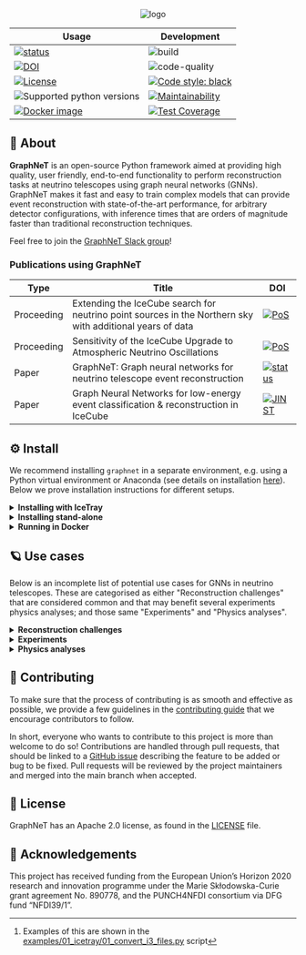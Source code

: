 <center>

![logo](./assets/identity/graphnet-logo-and-wordmark.png)

| Usage                                                                                                                                                              | Development |
|--------------------------------------------------------------------------------------------------------------------------------------------------------------------| --- |
| [![status](https://joss.theoj.org/papers/eecab02fb1ecd174a5273750c1ea0baf/status.svg)](https://joss.theoj.org/papers/eecab02fb1ecd174a5273750c1ea0baf)             | ![build](https://github.com/graphnet-team/graphnet/actions/workflows/build.yml/badge.svg) |
| [![DOI](https://zenodo.org/badge/DOI/10.5281/zenodo.6720188.svg)](https://doi.org/10.5281/zenodo.6720188)                                                          | ![code-quality](https://github.com/graphnet-team/graphnet/actions/workflows/code-quality.yml/badge.svg) |
| [![License](https://img.shields.io/badge/License-Apache%202.0-blue.svg)](https://opensource.org/licenses/Apache-2.0)                                               | [![Code style: black](https://img.shields.io/badge/code%20style-black-000000.svg)](https://github.com/psf/black) |
| ![Supported python versions](https://img.shields.io/badge/python-3.8%20%7C%203.9%20%7C%203.10%20%7C%203.11-blue)                                                   | [![Maintainability](https://api.codeclimate.com/v1/badges/b273a774112e32643162/maintainability)](https://codeclimate.com/github/graphnet-team/graphnet/maintainability) |
| [![Docker image](https://img.shields.io/docker/v/asogaard/graphnet?color=blue&logo=docker&sort=semver)](https://hub.docker.com/repository/docker/asogaard/graphnet) | [![Test Coverage](https://api.codeclimate.com/v1/badges/b273a774112e32643162/test_coverage)](https://codeclimate.com/github/graphnet-team/graphnet/test_coverage) |

</center>

## :rocket: About

**GraphNeT** is an open-source Python framework aimed at providing high quality, user friendly, end-to-end functionality to perform reconstruction tasks at neutrino telescopes using graph neural networks (GNNs). GraphNeT makes it fast and easy to train complex models that can provide event reconstruction with state-of-the-art performance, for arbitrary detector configurations, with inference times that are orders of magnitude faster than traditional reconstruction techniques.

Feel free to join the [GraphNeT Slack group](https://join.slack.com/t/graphnet-team/signup)!

### Publications using GraphNeT

| Type | Title | DOI |
| --- | --- | --- |
| Proceeding | Extending the IceCube search for neutrino point sources in the Northern sky with additional years of data | [![PoS](https://img.shields.io/badge/PoS-ICRC2023.1060-blue)]([https://doi.org/10.1088/1748-0221/17/11/P11003]([https://pos.sissa.it/444/1036/pdf](https://pos.sissa.it/444/1060/pdf))) |
| Proceeding | Sensitivity of the IceCube Upgrade to Atmospheric Neutrino Oscillations | [![PoS](https://img.shields.io/badge/PoS-ICRC2023.1036-blue)]([https://doi.org/10.1088/1748-0221/17/11/P11003](https://pos.sissa.it/444/1036/pdf)) |
| Paper | GraphNeT: Graph neural networks for neutrino telescope event reconstruction | [![status](https://joss.theoj.org/papers/eecab02fb1ecd174a5273750c1ea0baf/status.svg)](https://joss.theoj.org/papers/eecab02fb1ecd174a5273750c1ea0baf) |
| Paper | Graph Neural Networks for low-energy event classification & reconstruction in IceCube | [![JINST](https://img.shields.io/badge/JINST-10.1088%2F1748--0221%2F17%2F11%2FP11003-blue)](https://doi.org/10.1088/1748-0221/17/11/P11003) |

## :gear:  Install

We recommend installing `graphnet` in a separate environment, e.g. using a Python virtual environment or Anaconda (see details on installation [here](https://www.anaconda.com/products/individual)). Below we prove installation instructions for different setups.

<details>
<summary><b>Installing with IceTray</b></summary>
<blockquote>

You may want `graphnet` to be able to interface with IceTray, e.g., when converting I3 files to an intermediate file format for training GNN models (e.g., SQLite or parquet),[^1] or when running GNN inference as part of an IceTray chain. In these cases, you need to install `graphnet` in a Python runtime that has IceTray installed.

To achieve this, we recommend running the following commands in a clean bash shell:
```bash
$ eval `/cvmfs/icecube.opensciencegrid.org/py3-v4.2.1/setup.sh`
$ /cvmfs/icecube.opensciencegrid.org/py3-v4.2.1/RHEL_7_x86_64/metaprojects/icetray/v1.5.1/env-shell.sh
```
Optionally, you can alias these commands or save them as a bash script for convenience, as you will have to run these commands every time you want to use IceTray (with `graphnet`) in a clean shell.

With the IceTray environment active, you can now install `graphnet`, either at a user level or in a Python virtual environment. You can either install a light-weight version of `graphnet` without the `torch` extras, i.e., without the machine learning packages (pytorch and pytorch-geometric); this is useful when you just want to convert data from I3 files to, e.g., SQLite, and won't be running inference on I3 files later on. In this case, you don't need to specify a requirements file. If you want torch, you do.

<details>
<summary><b>Install <i>without</i> torch</b></summary>

```bash
$ pip install --user -e .[develop]  # Without torch, i.e. only for file conversion
```

</details>

<details>
<summary><b>Install <i>with</i> torch</b></summary>

```bash
$ pip install --user -r requirements/torch_cpu.txt -e .[develop,torch]  # CPU-only torch
$ pip install --user -r requirements/torch_gpu.txt -e .[develop,torch]  # GPU support
```

</details>

This should allow you to run the I3 conversion scripts in [examples/](./examples/) with your preferred I3 files.

</blockquote>
</details>

<details>
<summary><b>Installing stand-alone</b></summary>
<blockquote>

If you don't need to interface with [IceTray](https://github.com/icecube/icetray/) (e.g., for reading data from I3 files or running inference on these), the following commands should provide a fast way to get up and running on most UNIX systems:
```bash
$ git clone git@github.com:<your-username>/graphnet.git
$ cd graphnet
$ conda create --name graphnet python=3.8 gcc_linux-64 gxx_linux-64 libgcc cudatoolkit=11.5 -c conda-forge -y  # Optional
$ conda activate graphnet  # Optional
(graphnet) $ pip install -r requirements/torch_cpu.txt -e .[develop,torch]  # CPU-only torch
(graphnet) $ pip install -r requirements/torch_gpu.txt -e .[develop,torch]  # GPU support
```
This should allow you to e.g. run the scripts in [examples/](./examples/) out of the box.

A stand-alone installation requires specifying a supported Python version (see above), ensuring that the C++ compilers (gcc) are up to date, and possibly installing the CUDA Toolkit. Here, we have installed recent C++ compilers using conda (`gcc_linux-64 gxx_linux-64 libgcc`), but if your system already has a recent version (`$gcc --version` should be > 5, at least) you should be able to omit these from the setup.
If you install the CUDA Toolkit and/or newer compilers using the above command, you should add **one of**:
```bash
$ export LD_LIBRARY_PATH=$LD_LIBRARY_PATH:$HOME/anaconda3/lib/
$ export LD_LIBRARY_PATH=$LD_LIBRARY_PATH:$HOME/miniconda3/lib/
$ export LD_LIBRARY_PATH=$LD_LIBRARY_PATH:$HOME/anaconda3/envs/graphnet/lib/
$ export LD_LIBRARY_PATH=$LD_LIBRARY_PATH:$HOME/miniconda3/envs/graphnet/lib/
```
depending on your setup to your `.bashrc` script or similar to make sure that the corresponding library files are accessible. Check which one of the above paths contains the `.so`-files you're looking to use, and add that path.

</blockquote>
</details>

<details>
<summary><b>Running in Docker</b></summary>
<blockquote>

If you want to run GraphNeT (with IceTray), and don't intend to contribute to the package, consider using the provided [Docker image](https://hub.docker.com/repository/docker/asogaard/graphnet). With Docker, you can then run GraphNeT as:
```bash
$ docker run --rm -it asogaard/graphnet:latest
🐳 graphnet@dc423315742c ❯ ~/graphnet $ python examples/01_icetray/01_convert_i3_files.py sqlite icecube-upgrade
graphnet: INFO     2023-01-24 13:41:27 - Logger.__init__ - Writing log to logs/graphnet_20230124-134127.log
(...)
graphnet: INFO     2023-01-24 13:41:46 - SQLiteDataConverter.info - Saving results to /root/graphnet/data/examples/outputs/convert_i3_files/ic86
graphnet: INFO     2023-01-24 13:41:46 - SQLiteDataConverter.info - Processing 1 I3 file(s) in main thread (not multiprocessing)
100%|█████████████████████████████████████████████████████████████████████████████████████████████████████████████████████| 1/1 [00:39<00:00, 39.79s/file(s)]
graphnet: INFO     2023-01-24 13:42:26 - SQLiteDataConverter.info - Merging files output by current instance.
graphnet: INFO     2023-01-24 13:42:26 - SQLiteDataConverter.info - Merging 1 database files
100%|█████████████████████████████████████████████████████████████████████████████████████████████████████████████████████████| 1/1 [00:00<00:00, 413.88it/s]
```
This should allow you to run all provided examples (excluding the specialised ones requiring [PISA](https://github.com/icecube/pisa)) out of the box, and to start working on your own analysis scripts.

You can use any of the following Docker image tags:
* `main`: Image corresponding to the latest push to the `main` branch.
* `latest`: Image corresponding to the latest named tagged version of `graphnet`.
* `vX.Y.Z`: Image corresponding to the specific named tagged version of `graphnet`.

</blockquote>
</details>


## :ringed_planet:  Use cases

Below is an incomplete list of potential use cases for GNNs in neutrino telescopes.
These are categorised as either "Reconstruction challenges" that are considered common and that may benefit several experiments physics analyses; and those same "Experiments" and "Physics analyses".

<details>
<summary><b>Reconstruction challenges</b></summary>

| Title | Status | People | Materials |
| --- | --- | --- | --- |
| Low-energy neutrino classification and reconstruction | Done | Rasmus Ørsøe | https://arxiv.org/abs/2209.03042 |
| High-energy neutrino classification and reconstruction | Active | Rasmus Ørsøe | |
| Pulse noise cleaning | Paused | Rasmus Ørsøe, Kaare Iversen (past), Morten Holm | |
| (In-)elasticity reconstruction | Paused | Marc Jacquart (past) | |
| Multi-class event classification | Active | Morten Holm, Peter Andresen | |
| Data/MC difference mitigation |  | | |
| Systematic uncertainty mitigation |  | | |

</details>

<details>
<summary><b>Experiments</b></summary>

| Title | Status | People | Materials |
| --- | --- | --- | --- |
| IceCube | Active | (...) | |
| IceCube-Upgrade | Active | (...) | |
| IceCube-Gen2 | Active | (...) | |
| P-ONE | | (...) | |
| KM3NeT-ARCA | | (...) | |
| KM3NeT-ORCA | | (...) | |

</details>

<details>
<summary><b>Physics analyses</b></summary>

| Title | Status | People | Materials |
| --- | --- | --- | --- |
| Neutrino oscillations | | | |
| Point source searches | | | |
| Low-energy cosmic alerts | | | |
| High-energy cosmic alerts | | | |
| Moon pointing | | | |
| Muon decay asymmetry | | | |
| Spectra measurements | | | |

</details>


## :handshake:  Contributing

To make sure that the process of contributing is as smooth and effective as possible, we provide a few guidelines in the [contributing guide](CONTRIBUTING.md) that we encourage contributors to follow.

In short, everyone who wants to contribute to this project is more than welcome to do so! Contributions are handled through pull requests, that should be linked to a [GitHub issue](https://github.com/graphnet-team/graphnet/issues) describing the feature to be added or bug to be fixed. Pull requests will be reviewed by the project maintainers and merged into the main branch when accepted.


## :memo: License

GraphNeT has an Apache 2.0 license, as found in the [LICENSE](LICENSE) file.

## :raised_hands: Acknowledgements

This project has received funding from the European Union’s Horizon 2020 research and innovation programme under the Marie Skłodowska-Curie grant agreement No. 890778, and the PUNCH4NFDI consortium via DFG fund “NFDI39/1”.


[^1]: Examples of this are shown in the [examples/01_icetray/01_convert_i3_files.py](./examples/01_icetray/01_convert_i3_files.py) script
